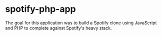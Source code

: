 # spotify-php-app
The goal for this application was to build a Spotify clone using JavaScript and PHP to complete against Spotify's heavy stack.
